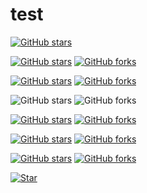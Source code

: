 # test

[![GitHub stars](https://img.shields.io/github/stars/tanveer-kader/test.svg?style=social)](https://github.com/tanveer-kader/test)

[![GitHub stars](https://img.shields.io/github/stars/tanveer-kader/test?style=social)](https://github.com/tanveer-kader/test)
[![GitHub forks](https://img.shields.io/github/forks/tanveer-kader/test?style=social)](https://github.com/tanveer-kader/test)

[![GitHub stars](https://img.shields.io/badge/Stars-123-green?style=for-the-badge&logo=github)](https://github.com/your-username/your-repo-name)
[![GitHub forks](https://img.shields.io/badge/Forks-45-green?style=for-the-badge&logo=github)](https://github.com/your-username/your-repo-name)

![GitHub stars](https://img.shields.io/badge/Stars-123-green?style=for-the-badge)
![GitHub forks](https://img.shields.io/badge/Forks-45-green?style=for-the-badge)

[![GitHub stars](https://img.shields.io/badge/Stars-123-green?style=flat)](https://github.com/your-username/your-repo-name)
[![GitHub forks](https://img.shields.io/badge/Forks-45-green?style=flat)](https://github.com/your-username/your-repo-name)

[![GitHub stars](https://img.shields.io/badge/Stars-123-4dc81f?style=flat)](https://github.com/your-username/your-repo-name)
[![GitHub forks](https://img.shields.io/badge/Forks-45-1082c3?style=flat)](https://github.com/your-username/your-repo-name)

[![GitHub stars](https://img.shields.io/github/stars/tanveer-kader/test?style=flat&label=Stars&color=4dc81f)](https://github.com/your-username/your-repo-name)
[![GitHub forks](https://img.shields.io/github/forks/tanveer-kader/test?style=flat&label=Forks&color=1082c3)](https://github.com/your-username/your-repo-name)


[![Star][star-shield]][star-url]

[star-shield]: https://img.shields.io/badge/stars
[star-url]: https://img.shields.io/badge/stars
